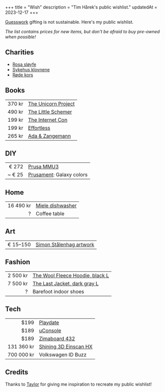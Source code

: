 +++
title = "Wish"
description = "Tim Hårek's public wishlist."
updatedAt = 2023-12-17
+++

[Guesswork](https://en.wiktionary.org/wiki/guesswork) gifting is not
sustainable. Here's my public wishlist.

_The list contains prices for new items, but don't be afraid to buy pre-owned
when possible!_

## Charities

- [Rosa sløyfe](https://rosasloyfe.no/)
- [Sykehus klovnene](https://www.sykehusklovnene.no/)
- [Røde kors](https://www.rodekors.no/)

## Books

|        |                                                                                                                                   |
| -----: | :-------------------------------------------------------------------------------------------------------------------------------- |
| 370 kr | [The Unicorn Project](https://www.norli.no/boker/skjonnlitteratur/romaner/engelske-romaner/the-unicorn-project)                   |
| 490 kr | [The Little Schemer](https://www.norli.no/boker/fagboker/data-og-informasjonsteknologi/programmering/the-little-schemer)          |
| 199 kr | [The Internet Con](https://www.norli.no/boker/fagboker/samfunnsvitenskap/statsvitenskap-politikk-og-forvaltning/the-internet-con) |
| 199 kr | [Effortless](https://www.norli.no/boker/dokumentar-og-fakta/livssyn-og-selvutvikling/selvutvikling/effortless)                    |
| 265 kr | [Ada & Zangemann](https://www.norli.no/boker/barneboker/ada-zangemann)                                                            |

## DIY

|        |                                                                                                                                                 |
| -----: | :---------------------------------------------------------------------------------------------------------------------------------------------- |
|  € 272 | [Prusa MMU3](https://www.prusa3d.com/product/original-prusa-mmu3-upgrade-kit-for-mk4-2/)                                                        |
| ~ € 25 | [Prusament](https://www.prusa3d.com/category/pla/?filters=%7B%22brands%22%3A%5B%2224824bd8-0ec7-4cc5-aea4-c3ac7c16e2d0%22%5D%7D): Galaxy colors |

## Home

|           |                                                                                                                                                                                               |
| --------: | :-------------------------------------------------------------------------------------------------------------------------------------------------------------------------------------------- |
| 16 490 kr | [Miele dishwasher](https://www.komplett.no/product/1197120/hvitevarer/oppvaskmaskin/miele-g-7277-scvi-xxl-integrert-oppvaskmaskin?channable=01e1fe696400313139373132307a&_Home_White_goods=#) |
|         ? | Coffee table                                                                                                                                                                                  |

## Art

|          |                                                                                 |
| -------: | :------------------------------------------------------------------------------ |
| € 15–150 | [Simon Stålenhag artwork](https://www.redbubble.com/people/simonstalenhag/shop) |

## Fashion

|          |                                                                                                                                  |
| -------: | :------------------------------------------------------------------------------------------------------------------------------- |
| 2 500 kr | [The Wool Fleece Hoodie, black L](https://www.northernplayground.no/nb/shop/the-wool-fleece-hoodie?fit=men&size=L&color=C000000) |
| 7 500 kr | [The Last Jacket, dark gray L](https://www.northernplayground.no/nb/shop/the-last-jacket?fit=men&color=C464646&size=L)           |
|        ? | Barefoot indoor shoes                                                                                                            |

## Tech

|            |                                                                                                           |
| ---------: | :-------------------------------------------------------------------------------------------------------- |
|       $199 | [Playdate](https://shop.play.date/)                                                                       |
|       $189 | [uConsole](https://www.clockworkpi.com/product-page/uconsole-kit-rpi-cm4-lite)                            |
|       $189 | [Zimaboard 432](https://shop.zimaboard.com/products/zimaboard-single-board-server?variant=39283928432838) |
| 131 360 kr | [Shining 3D Einscan HX](https://3dnet.no/collections/3d-scanner/products/shining-3d-einscan-hx)           |
| 700 000 kr | Volkswagen ID Buzz                                                                                        |

## Credits

Thanks to [Taylor](https://taylor.town/wish-manifesto) for giving me inspiration
to recreate my public wishlist!
